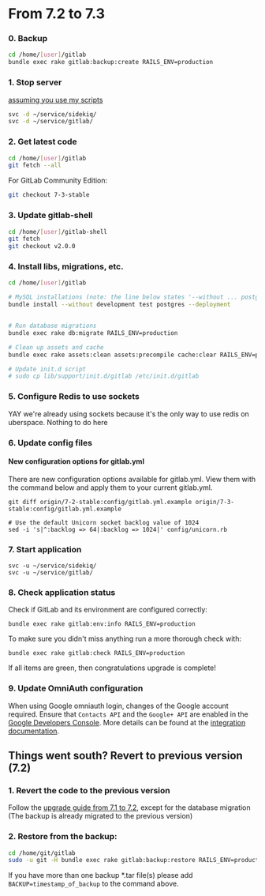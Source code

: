 # From 7.2 to 7.3

### 0. Backup

```bash
cd /home/[user]/gitlab
bundle exec rake gitlab:backup:create RAILS_ENV=production
```

### 1. Stop server

[assuming you use my scripts](https://blog.kanedo.net/1925,gitlab-7-0-auf-einem-uberspace-installieren.html)
```bash
svc -d ~/service/sidekiq/
svc -d ~/service/gitlab/
```

### 2. Get latest code

```bash
cd /home/[user]/gitlab
git fetch --all
```

For GitLab Community Edition:

```bash
git checkout 7-3-stable
```

### 3. Update gitlab-shell

```bash
cd /home/[user]/gitlab-shell
git fetch
git checkout v2.0.0
```

### 4. Install libs, migrations, etc.

```bash
cd /home/[user]/gitlab

# MySQL installations (note: the line below states '--without ... postgres')
bundle install --without development test postgres --deployment


# Run database migrations
bundle exec rake db:migrate RAILS_ENV=production

# Clean up assets and cache
bundle exec rake assets:clean assets:precompile cache:clear RAILS_ENV=production REDIS_URL=unix:/home/[user]/.redis/sock

# Update init.d script
# sudo cp lib/support/init.d/gitlab /etc/init.d/gitlab
```


### 5. Configure Redis to use sockets

YAY we're already using sockets because it's the only way to use redis on uberspace. Nothing to do here

### 6. Update config files

#### New configuration options for gitlab.yml

There are new configuration options available for gitlab.yml. View them with the command below and apply them to your current gitlab.yml.

```
git diff origin/7-2-stable:config/gitlab.yml.example origin/7-3-stable:config/gitlab.yml.example
```

```
# Use the default Unicorn socket backlog value of 1024
sed -i 's|^:backlog => 64|:backlog => 1024|' config/unicorn.rb
```

### 7. Start application

	svc -u ~/service/sidekiq/
	svc -u ~/service/gitlab/

### 8. Check application status

Check if GitLab and its environment are configured correctly:

	bundle exec rake gitlab:env:info RAILS_ENV=production

To make sure you didn't miss anything run a more thorough check with:

	bundle exec rake gitlab:check RAILS_ENV=production

If all items are green, then congratulations upgrade is complete!

### 9. Update OmniAuth configuration

When using Google omniauth login, changes of the Google account required.
Ensure that `Contacts API` and the `Google+ API` are enabled in the [Google Developers Console](https://console.developers.google.com/).
More details can be found at the [integration documentation](../integration/google.md).

## Things went south? Revert to previous version (7.2)

### 1. Revert the code to the previous version
Follow the [upgrade guide from 7.1 to 7.2](7.1-to-7.2.md), except for the database migration
(The backup is already migrated to the previous version)

### 2. Restore from the backup:

```bash
cd /home/git/gitlab
sudo -u git -H bundle exec rake gitlab:backup:restore RAILS_ENV=production
```
If you have more than one backup *.tar file(s) please add `BACKUP=timestamp_of_backup` to the command above.
